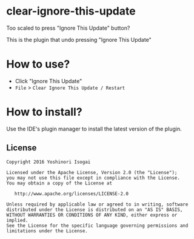 # clear-ignore-this-update

Too scaled to press "Ignore This Update" button?

This is the plugin that undo pressing "Ignore This Update"

# How to use?

* Click "Ignore This Update"
* `File` > `Clear Ignore This Update / Restart`

# How to install?

Use the IDE's plugin manager to install the latest version of the plugin.

## License

```
Copyright 2016 Yoshinori Isogai

Licensed under the Apache License, Version 2.0 (the "License");
you may not use this file except in compliance with the License.
You may obtain a copy of the License at

   http://www.apache.org/licenses/LICENSE-2.0

Unless required by applicable law or agreed to in writing, software
distributed under the License is distributed on an "AS IS" BASIS,
WITHOUT WARRANTIES OR CONDITIONS OF ANY KIND, either express or implied.
See the License for the specific language governing permissions and
limitations under the License.
```
